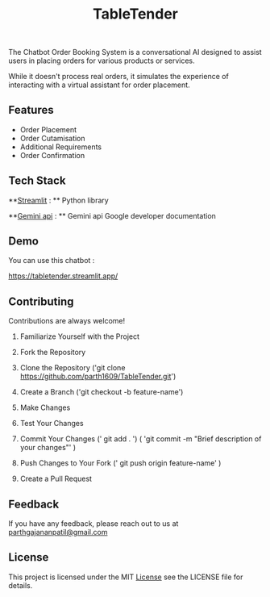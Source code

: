
  <h1 align="center" >TableTender</h1> <br> 


The Chatbot Order Booking System is a conversational AI designed to assist users in placing orders for various products or services. 

While it doesn't process real orders, it simulates the experience of interacting with a virtual assistant for order placement.


## Features

- Order Placement 
- Order Cutamisation
- Additional Requirements 
- Order Confirmation


## Tech Stack

**[Streamlit](https://streamlit.io/) : ** Python library 

**[Gemini api](https://ai.google.dev/tutorials/python_quickstart) : ** Gemini api Google developer documentation  


## Demo

You can use this chatbot :

https://tabletender.streamlit.app/



## Contributing

Contributions are always welcome!


 1. Familiarize Yourself with the Project
 2. Fork the Repository
 3. Clone the Repository
    ('git clone https://github.com/parth1609/TableTender.git')
 4. Create a Branch 
 ('git checkout -b feature-name') 
 
 5. Make Changes
 6. Test Your Changes
 7. Commit Your Changes 
    (' git add . ')
    ( 'git commit -m "Brief description of your changes"' )
 8. Push Changes to Your Fork
    (' git push origin feature-name' )
 9. Create a Pull Request
## Feedback

If you have any feedback, please reach out to us at parthgajananpatil@gmail.com




## License

This project is licensed under the MIT [License](https://choosealicense.com/licenses/mit/)
see the LICENSE file for details.



